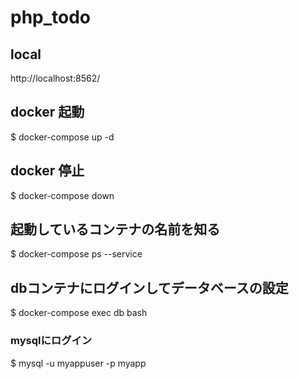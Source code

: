# php_todo

## local
http://localhost:8562/
## docker 起動
$ docker-compose up -d
## docker 停止
$ docker-compose down

## 起動しているコンテナの名前を知る
$ docker-compose ps --service

## dbコンテナにログインしてデータベースの設定
$ docker-compose exec db bash
### mysqlにログイン
$ mysql -u myappuser -p myapp
